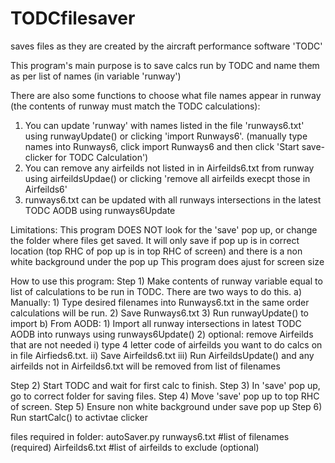 # TODCfilesaver
saves files as they are created by the aircraft performance software 'TODC'

This program's main purpose is to save calcs run by TODC and name them as per list of names (in variable 'runway')

There are also some functions to choose what file names appear in runway (the contents of runway must match the TODC calculations):
1. You can update 'runway' with names listed in the file 'runways6.txt' using runwayUpdate() or clicking 'import Runways6'. (manually type names into Runways6, click import Runways6 and then click 'Start save-clicker for TODC Calculation')
2. You can remove any airfeilds not listed in in Airfeilds6.txt from runway using airfeildsUpdae() or clicking 'remove all airfeilds execpt those in Airfeilds6'
4. runways6.txt can be updated with all runways intersections in the latest TODC AODB using runways6Update

Limitations:
This program DOES NOT look for the 'save' pop up, or change the folder where files get saved. It will only save if pop up is in correct location (top RHC of pop up is in top RHC of screen) and there is a non white background under the pop up
This program does ajust for screen size

How to use this program:
Step 1) Make contents of runway variable equal to list of calculations to be run in TODC. There are two ways to do this.
        a) Manually:
           1) Type desired filenames into Runways6.txt in the same order calculations will be run.
           2) Save Runways6.txt
           3) Run runwayUpdate() to import
        b) From AODB:
           1) Import all runway intersections in latest TODC AODB into runways using runways6Update()
           2) optional: remove Airfeilds that are not needed
                      i)    type 4 letter code of airfeilds you want to do calcs on in file Airfieds6.txt.
                      ii)   Save Airfeilds6.txt
                      iii)  Run AirfeildsUpdate() and any airfeilds not in Airfeilds6.txt will be removed from list of filenames

Step 2) Start TODC and wait for first calc to finish.
Step 3) In 'save' pop up, go to correct folder for saving files.
Step 4) Move 'save' pop up to top RHC of screen.
Step 5) Ensure non white background under save pop up
Step 6) Run startCalc() to activtae clicker

files required in folder:
autoSaver.py
runways6.txt #list of filenames (required)
Airfeilds6.txt #list of airfeilds to exclude (optional)

